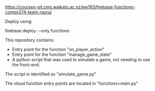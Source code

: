 https://courses-git.cms.waikato.ac.nz/ew193/firebase-functions-compx374-team-rauru/

Deploy using:

firebase deploy --only functions

This repository contains:

- Entry point for the function "on_player_action"
- Entry point for the function "manage_game_state"
- A python script that was used to simulate a game, not needing to use the front-end.

The script is identified as "simulate_game.py"

The cloud function entry points are located in "functions>main.py"